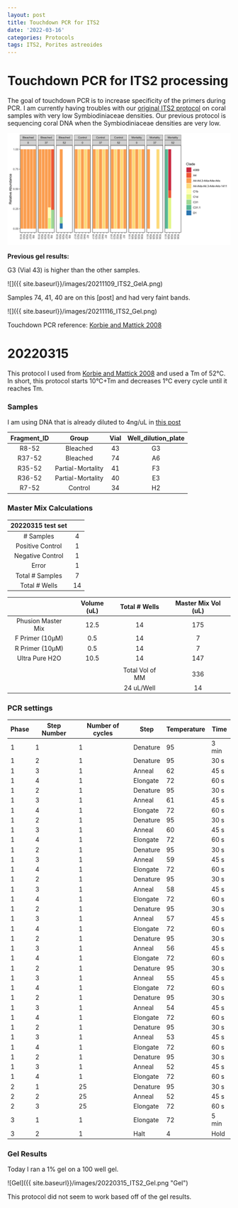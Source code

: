 ```yaml
---
layout: post
title: Touchdown PCR for ITS2
date: '2022-03-16'
categories: Protocols
tags: ITS2, Porites astreoides
---
```


# Touchdown PCR for ITS2 processing

The goal of touchdown PCR is to increase specificity of the primers during PCR. I am currently having troubles with our [original ITS2 protocol](https://github.com/emmastrand/EmmaStrand_Notebook/blob/master/_posts/2020-01-31-ITS2-Sequencing-Protocol.md) on coral samples with very low Symbiodiniaceae densities. Our previous protocol is sequencing coral DNA when the Symbiodiniaceae densities are very low.

![ ](https://github.com/kevinhwong1/Porites_Rim_Bleaching_2019/blob/master/output/ITS2/Relative_Abundance_Barplot.png)

**Previous gel results:**

G3 (Vial 43) is higher than the other samples.

![]({{ site.baseurl}}/images/20211109_ITS2_GelA.png)

Samples 74, 41, 40 are on this [post] and had very faint bands.

![]({{ site.baseurl}}/images/20211116_ITS2_Gel.png)

Touchdown PCR reference: [Korbie and Mattick 2008](https://www.nature.com/articles/nprot.2008.133)




# 20220315

This protocol I used from [Korbie and Mattick 2008](https://www.nature.com/articles/nprot.2008.133) and used a Tm of 52°C. In short, this protocol starts 10°C+Tm and decreases 1°C every cycle until it reaches Tm.

### Samples

I am using DNA that is already diluted to 4ng/uL in [this post](https://kevinhwong1.github.io/KevinHWong_Notebook/20211104-ITS2-Test-set-for-KW-AH-ES-samples/)

| Fragment_ID |       Group       | Vial | Well_dilution_plate |
|:-----------:|:-----------------:|:----:|:-------------------:|
|    R8-52    |      Bleached     |  43  |          G3         |
|    R37-52   |      Bleached     |  74  |          A6         |
|    R35-52   | Partial-Mortality |  41  |          F3         |
|    R36-52   | Partial-Mortality |  40  |          E3         |
|    R7-52    |      Control      |  34  |          H2         |


### Master Mix Calculations

| 20220315 test set |    |
|:-----------------:|:--:|
|     # Samples     |  4 |
|  Positive Control |  1 |
|  Negative Control |  1 |
|       Error       |  1 |
|  Total # Samples  |  7 |
|   Total # Wells   | 14 |

|                    | Volume (uL) |  Total # Wells  | Master Mix Vol (uL) |
|:------------------:|:-----------:|:---------------:|:-------------------:|
| Phusion Master Mix |     12.5    |        14       |         175         |
|   F Primer (10µM)  |     0.5     |        14       |          7          |
|   R Primer (10µM)  |     0.5     |        14       |          7          |
|   Ultra Pure H2O   |     10.5    |        14       |         147         |
|                    |             |                 |                     |
|                    |             | Total Vol of MM |         336         |
|                    |             |    24 uL/Well   |          14         |

### PCR settings

| Phase | Step Number | Number of cycles | Step     | Temperature | Time  |
|-------|-------------|------------------|----------|-------------|-------|
| 1     | 1           | 1                | Denature | 95          | 3 min |
| 1     | 2           | 1                | Denature | 95          | 30 s  |
| 1     | 3           | 1                | Anneal   | 62          | 45 s  |
| 1     | 4           | 1                | Elongate | 72          | 60 s  |
| 1     | 2           | 1                | Denature | 95          | 30 s  |
| 1     | 3           | 1                | Anneal   | 61          | 45 s  |
| 1     | 4           | 1                | Elongate | 72          | 60 s  |
| 1     | 2           | 1                | Denature | 95          | 30 s  |
| 1     | 3           | 1                | Anneal   | 60          | 45 s  |
| 1     | 4           | 1                | Elongate | 72          | 60 s  |
| 1     | 2           | 1                | Denature | 95          | 30 s  |
| 1     | 3           | 1                | Anneal   | 59          | 45 s  |
| 1     | 4           | 1                | Elongate | 72          | 60 s  |
| 1     | 2           | 1                | Denature | 95          | 30 s  |
| 1     | 3           | 1                | Anneal   | 58          | 45 s  |
| 1     | 4           | 1                | Elongate | 72          | 60 s  |
| 1     | 2           | 1                | Denature | 95          | 30 s  |
| 1     | 3           | 1                | Anneal   | 57          | 45 s  |
| 1     | 4           | 1                | Elongate | 72          | 60 s  |
| 1     | 2           | 1                | Denature | 95          | 30 s  |
| 1     | 3           | 1                | Anneal   | 56          | 45 s  |
| 1     | 4           | 1                | Elongate | 72          | 60 s  |
| 1     | 2           | 1                | Denature | 95          | 30 s  |
| 1     | 3           | 1                | Anneal   | 55          | 45 s  |
| 1     | 4           | 1                | Elongate | 72          | 60 s  |
| 1     | 2           | 1                | Denature | 95          | 30 s  |
| 1     | 3           | 1                | Anneal   | 54          | 45 s  |
| 1     | 4           | 1                | Elongate | 72          | 60 s  |
| 1     | 2           | 1                | Denature | 95          | 30 s  |
| 1     | 3           | 1                | Anneal   | 53          | 45 s  |
| 1     | 4           | 1                | Elongate | 72          | 60 s  |
| 1     | 2           | 1                | Denature | 95          | 30 s  |
| 1     | 3           | 1                | Anneal   | 52          | 45 s  |
| 1     | 4           | 1                | Elongate | 72          | 60 s  |
| 2     | 1           | 25               | Denature | 95          | 30 s  |
| 2     | 2           | 25               | Anneal   | 52          | 45 s  |
| 2     | 3           | 25               | Elongate | 72          | 60 s  |
| 3     | 1           | 1                | Elongate | 72          | 5 min |
| 3     | 2           | 1                | Halt     | 4           | Hold  |


### Gel Results

Today I ran a 1% gel on a 100 well gel.

![Gel]({{ site.baseurl}}/images/20220315_ITS2_Gel.png "Gel")

This protocol did not seem to work based off of the gel results.
